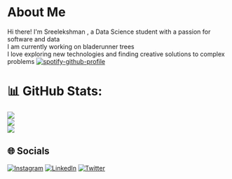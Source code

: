 # About Me
Hi there! I'm Sreelekshman , a Data Science student with a passion for software and data<br>I am currently working on bladerunner trees<br>I love exploring new technologies and finding creative solutions to complex problems
[![spotify-github-profile](https://spotify-github-profile.vercel.app/api/view?uid=21hw6ieao7tc4if2elgm5mlii&cover_image=true&theme=default&show_offline=false&background_color=121212&interchange=true)](https://spotify-github-profile.vercel.app/api/view?uid=21hw6ieao7tc4if2elgm5mlii&redirect=true)
 
# 📊 GitHub Stats:
![](https://github-readme-stats.vercel.app/api?username=sreelekshman&theme=dark&hide_border=true&include_all_commits=true&count_private=true)<br/>
![](https://github-readme-streak-stats.herokuapp.com/?user=sreelekshman&theme=dark&hide_border=true)<br/>
![](https://github-readme-stats.vercel.app/api/top-langs/?username=sreelekshman&theme=dark&hide_border=true&include_all_commits=true&count_private=true&layout=compact)

 ## 🌐 Socials
[![Instagram](https://img.shields.io/badge/Instagram-%23E4405F.svg?logo=Instagram&logoColor=white)](https://instagram.com/sree_lekshman) [![LinkedIn](https://img.shields.io/badge/LinkedIn-%230077B5.svg?logo=linkedin&logoColor=white)](https://linkedin.com/in/sreelekshman-s-b01b63213) [![Twitter](https://img.shields.io/badge/Twitter-%231DA1F2.svg?logo=Twitter&logoColor=white)](https://twitter.com/SreelekshmanS)  
<!-- Proudly created with GPRM ( https://gprm.itsvg.in ) -->
<!---
sreelekshman/sreelekshman is a ✨ special ✨ repository because its `README.md` (this file) appears on your GitHub profile.
You can click the Preview link to take a look at your changes.
--->
